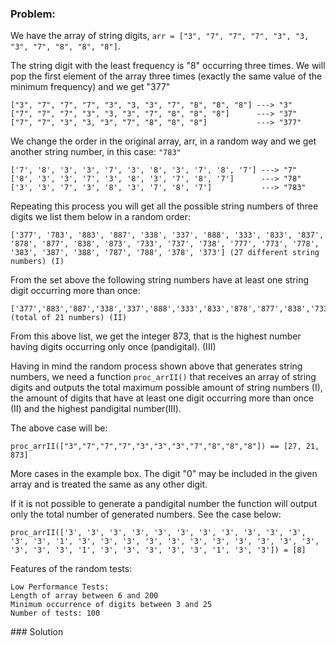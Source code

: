 ### Problem:
<p>We have the array of string digits, <code>arr = [&quot;3&quot;, &quot;7&quot;, &quot;7&quot;, &quot;7&quot;, &quot;3&quot;, &quot;3, &quot;3&quot;, &quot;7&quot;, &quot;8&quot;, &quot;8&quot;, &quot;8&quot;]</code>.</p>
<p>The string digit with the least frequency is &quot;8&quot; occurring three times.
We will pop the first element of the array three times (exactly the same value of the minimum frequency) and we get &quot;377&quot;</p>
<pre><code>[&quot;3&quot;, &quot;7&quot;, &quot;7&quot;, &quot;7&quot;, &quot;3&quot;, &quot;3, &quot;3&quot;, &quot;7&quot;, &quot;8&quot;, &quot;8&quot;, &quot;8&quot;] ---&gt; &quot;3&quot;
[&quot;7&quot;, &quot;7&quot;, &quot;7&quot;, &quot;3&quot;, &quot;3, &quot;3&quot;, &quot;7&quot;, &quot;8&quot;, &quot;8&quot;, &quot;8&quot;]      ---&gt; &quot;37&quot;
[&quot;7&quot;, &quot;7&quot;, &quot;3&quot;, &quot;3, &quot;3&quot;, &quot;7&quot;, &quot;8&quot;, &quot;8&quot;, &quot;8&quot;]           ---&gt; &quot;377&quot;</code></pre><p>We change the order in the original array, arr, in a random way and we get another string number, in this case: <code>&quot;783&quot;</code></p>
<pre><code>[&apos;7&apos;, &apos;8&apos;, &apos;3&apos;, &apos;3&apos;, &apos;7&apos;, &apos;3&apos;, &apos;8&apos;, &apos;3&apos;, &apos;7&apos;, &apos;8&apos;, &apos;7&apos;] ---&gt; &quot;7&quot;
[&apos;8&apos;, &apos;3&apos;, &apos;3&apos;, &apos;7&apos;, &apos;3&apos;, &apos;8&apos;, &apos;3&apos;, &apos;7&apos;, &apos;8&apos;, &apos;7&apos;]      ---&gt; &quot;78&quot;
[&apos;3&apos;, &apos;3&apos;, &apos;7&apos;, &apos;3&apos;, &apos;8&apos;, &apos;3&apos;, &apos;7&apos;, &apos;8&apos;, &apos;7&apos;]           ---&gt; &quot;783&quot;</code></pre><p>Repeating this process you will get all the possible string numbers of three digits we list them below in a random order:</p>
<pre><code>[&apos;377&apos;, &apos;783&apos;, &apos;883&apos;, &apos;887&apos;, &apos;338&apos;, &apos;337&apos;, &apos;888&apos;, &apos;333&apos;, &apos;833&apos;, &apos;837&apos;, &apos;878&apos;, &apos;877&apos;, &apos;838&apos;, &apos;873&apos;, &apos;733&apos;, &apos;737&apos;, &apos;738&apos;, &apos;777&apos;, &apos;773&apos;, &apos;778&apos;, &apos;383&apos;, &apos;387&apos;, &apos;388&apos;, &apos;787&apos;, &apos;788&apos;, &apos;378&apos;, &apos;373&apos;] (27 different string numbers) (I)</code></pre><p>From the set above the following string numbers have at least one string digit occurring more than once:</p>
<pre><code>[&apos;377&apos;,&apos;883&apos;,&apos;887&apos;,&apos;338&apos;,&apos;337&apos;,&apos;888&apos;,&apos;333&apos;,&apos;833&apos;,&apos;878&apos;,&apos;877&apos;,&apos;838&apos;,&apos;733&apos;,&apos;737&apos;,&apos;777&apos;,&apos;773&apos;,&apos;778&apos;,&apos;383&apos;,&apos;388&apos;,&apos;787&apos;,&apos;788&apos;,&apos;373&apos;] (total of 21 numbers) (II)</code></pre><p>From this above list, we get the integer 873, that is the highest number having digits occurring only once (pandigital). (III)</p>
<p>Having in mind the random process shown above that generates string numbers, we need a function <code>proc_arrII()</code> that receives an array of string digits and outputs the total maximum possible amount of string numbers (I),  the amount of digits that have at least one digit occurring more than once (II) and the highest pandigital number(III).</p>
<p>The above case will be: </p>
<pre><code class="language-python">proc_arrII([<span class="hljs-string">&quot;3&quot;</span>,<span class="hljs-string">&quot;7&quot;</span>,<span class="hljs-string">&quot;7&quot;</span>,<span class="hljs-string">&quot;7&quot;</span>,<span class="hljs-string">&quot;3&quot;</span>,<span class="hljs-string">&quot;3&quot;</span>,<span class="hljs-string">&quot;3&quot;</span>,<span class="hljs-string">&quot;7&quot;</span>,<span class="hljs-string">&quot;8&quot;</span>,<span class="hljs-string">&quot;8&quot;</span>,<span class="hljs-string">&quot;8&quot;</span>]) == [<span class="hljs-number">27</span>, <span class="hljs-number">21</span>, <span class="hljs-number">873</span>]</code></pre>
<p>More cases in the example box.
The digit &quot;0&quot; may be included in the given array and is treated the same as any other digit.</p>
<p>If it is not possible to generate a pandigital number the function will output only the total number of generated numbers. See the case below:</p>
<pre><code class="language-python">proc_arrII([<span class="hljs-string">&apos;3&apos;</span>, <span class="hljs-string">&apos;3&apos;</span>, <span class="hljs-string">&apos;3&apos;</span>, <span class="hljs-string">&apos;3&apos;</span>, <span class="hljs-string">&apos;3&apos;</span>, <span class="hljs-string">&apos;3&apos;</span>, <span class="hljs-string">&apos;3&apos;</span>, <span class="hljs-string">&apos;3&apos;</span>, <span class="hljs-string">&apos;3&apos;</span>, <span class="hljs-string">&apos;3&apos;</span>, <span class="hljs-string">&apos;3&apos;</span>, <span class="hljs-string">&apos;3&apos;</span>, <span class="hljs-string">&apos;3&apos;</span>, <span class="hljs-string">&apos;1&apos;</span>, <span class="hljs-string">&apos;3&apos;</span>, <span class="hljs-string">&apos;3&apos;</span>, <span class="hljs-string">&apos;3&apos;</span>, <span class="hljs-string">&apos;3&apos;</span>, <span class="hljs-string">&apos;3&apos;</span>, <span class="hljs-string">&apos;3&apos;</span>, <span class="hljs-string">&apos;3&apos;</span>, <span class="hljs-string">&apos;3&apos;</span>, <span class="hljs-string">&apos;3&apos;</span>, <span class="hljs-string">&apos;3&apos;</span>, <span class="hljs-string">&apos;3&apos;</span>, <span class="hljs-string">&apos;3&apos;</span>, <span class="hljs-string">&apos;3&apos;</span>, <span class="hljs-string">&apos;3&apos;</span>, <span class="hljs-string">&apos;1&apos;</span>, <span class="hljs-string">&apos;3&apos;</span>, <span class="hljs-string">&apos;3&apos;</span>, <span class="hljs-string">&apos;3&apos;</span>, <span class="hljs-string">&apos;3&apos;</span>, <span class="hljs-string">&apos;3&apos;</span>, <span class="hljs-string">&apos;1&apos;</span>, <span class="hljs-string">&apos;3&apos;</span>, <span class="hljs-string">&apos;3&apos;</span>]) = [<span class="hljs-number">8</span>]</code></pre>
<p>Features of the random tests:</p>
<pre><code>Low Performance Tests:
Length of array between 6 and 200
Minimum occurrence of digits between 3 and 25
Number of tests: 100</code></pre>
### Solution
